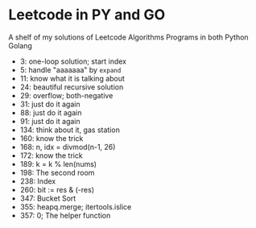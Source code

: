 # Leetcode in PY and GO
A shelf of my solutions of Leetcode Algorithms Programs in both Python Golang

* 3: one-loop solution; start index
* 5: handle "aaaaaaa" by `expand` 
* 11: know what it is talking about
* 24: beautiful recursive solution
* 29: overflow; both-negative
* 31: just do it again
* 88: just do it again
* 91: just do it again
* 134: think about it, gas station
* 160: know the trick
* 168: n, idx = divmod(n-1, 26)
* 172: know the trick
* 189: k = k % len(nums)
* 198: The second room
* 238: Index
* 260: bit := res & (-res)
* 347: Bucket Sort
* 355: heapq.merge; itertools.islice
* 357: 0; The helper function
